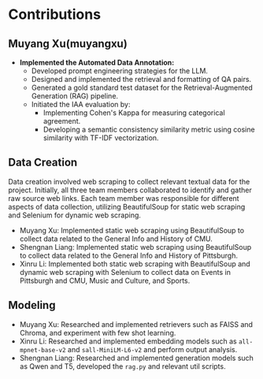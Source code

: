 # Contributions

## Muyang Xu(muyangxu)

- **Implemented the Automated Data Annotation:**
  - Developed prompt engineering strategies for the LLM.
  - Designed and implemented the retrieval and formatting of QA pairs.
  - Generated a gold standard test dataset for the Retrieval-Augmented Generation (RAG) pipeline.
  - Initiated the IAA evaluation by:
    - Implementing Cohen's Kappa for measuring categorical agreement.
    - Developing a semantic consistency similarity metric using cosine similarity with TF-IDF vectorization.
   

## Data Creation
Data creation involved web scraping to collect relevant textual data for the project. Initially, all three team members collaborated to identify and gather raw source web links. Each team member was responsible for different aspects of data collection, utilizing BeautifulSoup for static web scraping and Selenium for dynamic web scraping.
  - Muyang Xu: Implemented static web scraping using BeautifulSoup to collect data related to the General Info and History of CMU.
  - Shengnan Liang: Implemented static web scraping using BeautifulSoup to collect data related to the General Info and History of   Pittsburgh.
  - Xinru Li: Implemented both static web scraping with BeautifulSoup and dynamic web scraping with Selenium to collect data on Events in Pittsburgh and CMU, Music and Culture, and Sports.

## Modeling

- Muyang Xu: Researched and implemented retrievers such as FAISS and Chroma, and experiment with few shot learning.
- Xinru Li: Researched and implemented embedding models such as `all-mpnet-base-v2` and `sall-MiniLM-L6-v2` and perform output analysis.
- Shengnan Liang: Researched and implemented generation models such as Qwen and T5, developed the `rag.py` and relevant util scripts.